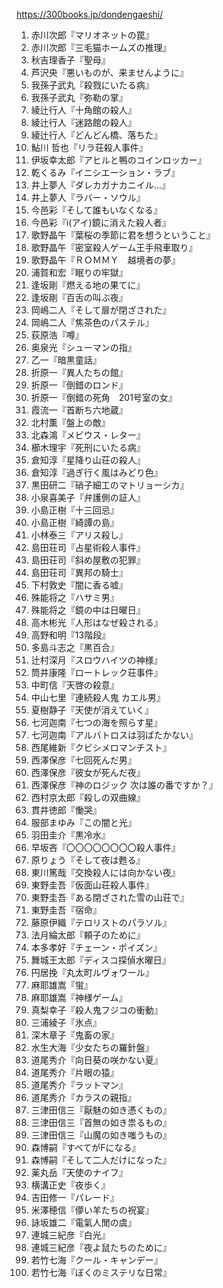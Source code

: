 https://300books.jp/dondengaeshi/

1. 赤川次郎『マリオネットの罠』
2. 赤川次郎『三毛猫ホームズの推理』
3. 秋吉理香子『聖母』
4. 芦沢央『悪いものが、来ませんように』
5. 我孫子武丸『殺戮にいたる病』
6. 我孫子武丸『弥勒の掌』
7. 綾辻行人『十角館の殺人』
8. 綾辻行人『迷路館の殺人』
9. 綾辻行人『どんどん橋、落ちた』
10. 鮎川 哲也『リラ荘殺人事件』
11. 伊坂幸太郎『アヒルと鴨のコインロッカー』
12. 乾くるみ『イニシエーション・ラブ』
13. 井上夢人『ダレカガナカニイル…』
14. 井上夢人『ラバー・ソウル』
15. 今邑彩『そして誰もいなくなる』
16. 今邑彩『i(アイ)鏡に消えた殺人者』
17. 歌野晶午『葉桜の季節に君を想うということ』
18. 歌野晶午『密室殺人ゲーム王手飛車取り』
19. 歌野晶午『ＲＯＭＭＹ　越境者の夢』
20. 浦賀和宏『眠りの牢獄』
21. 逢坂剛『燃える地の果てに』
22. 逢坂剛『百舌の叫ぶ夜』
23. 岡嶋二人『そして扉が閉ざされた』
24. 岡嶋二人『焦茶色のパステル』
25. 荻原浩『噂』
26. 奥泉光『シューマンの指』
27. 乙一『暗黒童話』
28. 折原一『異人たちの館』
29. 折原一『倒錯のロンド』
30. 折原一『倒錯の死角　201号室の女』
31. 霞流一『首断ち六地蔵』
32. 北村薫『盤上の敵』
33. 北森鴻『メビウス・レター』
34. 櫛木理宇『死刑にいたる病』
35. 倉知淳『星降り山荘の殺人』
36. 倉知淳『過ぎ行く風はみどり色』
37. 黒田研二『硝子細工のマトリョーシカ』
38. 小泉喜美子『弁護側の証人』
39. 小島正樹『十三回忌』
40. 小島正樹『綺譚の島』
41. 小林泰三『アリス殺し』
42. 島田荘司『占星術殺人事件』
43. 島田荘司『斜め屋敷の犯罪』
44. 島田荘司『異邦の騎士』
45. 下村敦史『闇に香る嘘』
46. 殊能将之『ハサミ男』
47. 殊能将之『鏡の中は日曜日』
48. 高木彬光『人形はなぜ殺される』
49. 高野和明『13階段』
50. 多島斗志之『黒百合』
51. 辻村深月『スロウハイツの神様』
 52. 筒井康隆『ロートレック荘事件』
53. 中町信『天啓の殺意』
54. 中山七里『連続殺人鬼 カエル男』
55. 夏樹静子『天使が消えていく』
56. 七河迦南『七つの海を照らす星』
57. 七河迦南『アルバトロスは羽ばたかない』
58. 西尾維新『クビシメロマンチスト』
59. 西澤保彦『七回死んだ男』
60. 西澤保彦『彼女が死んだ夜』
61. 西澤保彦『神のロジック 次は誰の番ですか？』
62. 西村京太郎『殺しの双曲線』
63. 貫井徳郎『慟哭』
64. 服部まゆみ『この闇と光』
65. 羽田圭介『黒冷水』
66. 早坂吝『〇〇〇〇〇〇〇〇殺人事件』
67. 原りょう『そして夜は甦る』
68. 東川篤哉『交換殺人には向かない夜』
69. 東野圭吾『仮面山荘殺人事件』
70. 東野圭吾『ある閉ざされた雪の山荘で』
71. 東野圭吾『宿命』
72. 藤原伊織『テロリストのパラソル』
73. 法月綸太郎『頼子のために』
74. 本多孝好『チェーン・ポイズン』
75. 舞城王太郎『ディスコ探偵水曜日』
76. 円居挽『丸太町ルヴォワール』
77. 麻耶雄嵩『蛍』
78. 麻耶雄嵩『神様ゲーム』
79. 真梨幸子『殺人鬼フジコの衝動』
80. 三浦綾子『氷点』
81. 深木章子『鬼畜の家』
82. 水生大海『少女たちの羅針盤』
83. 道尾秀介『向日葵の咲かない夏』
84. 道尾秀介『片眼の猿』
85. 道尾秀介『ラットマン』
86. 道尾秀介『カラスの親指』
87. 三津田信三『厭魅の如き憑くもの』
88. 三津田信三『首無の如き祟るもの』
89. 三津田信三『山魔の如き嗤うもの』
90. 森博嗣『すべてがFになる』
91. 森博嗣『そして二人だけになった』
92. 薬丸岳『天使のナイフ』
93. 横溝正史『夜歩く』
94. 吉田修一『パレード』
95. 米澤穂信『儚い羊たちの祝宴』
96. 詠坂雄二『電氣人閒の虞』
97. 連城三紀彦『白光』
98. 連城三紀彦『夜よ鼠たちのために』
99. 若竹七海『クール・キャンデー』
100. 若竹七海『ぼくのミステリな日常』
